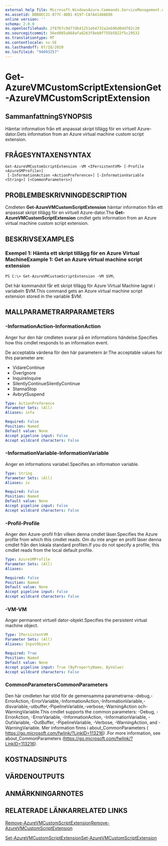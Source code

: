 ```yaml
---
external help file: Microsoft.WindowsAzure.Commands.ServiceManagement.dll-Help.xml
ms.assetid: DBB8EC31-877C-4DB1-8197-CA7A4148AE06
online version: ''
schema: 2.0.0
ms.openlocfilehash: 2f8767c9477db41251eb4732a2eb96d8dd782c20
ms.sourcegitcommit: 56ed085a868afa8263f8eb0f755b5822f5c29532
ms.translationtype: MT
ms.contentlocale: sv-SE
ms.lasthandoff: 07/18/2020
ms.locfileid: "94093257"
---
```

# <span data-ttu-id="1e1cc-101">Get-AzureVMCustomScriptExtension</span><span class="sxs-lookup"><span data-stu-id="1e1cc-101">Get-AzureVMCustomScriptExtension</span></span>

## <span data-ttu-id="1e1cc-102">Sammanfattning</span><span class="sxs-lookup"><span data-stu-id="1e1cc-102">SYNOPSIS</span></span>
<span data-ttu-id="1e1cc-103">Hämtar information från ett anpassat skript tillägg för en virtuell Azure-dator.</span><span class="sxs-lookup"><span data-stu-id="1e1cc-103">Gets information from an Azure virtual machine custom script extension.</span></span>

## <span data-ttu-id="1e1cc-104">FRÅGESYNTAXEN</span><span class="sxs-lookup"><span data-stu-id="1e1cc-104">SYNTAX</span></span>

```
Get-AzureVMCustomScriptExtension -VM <IPersistentVM> [-Profile <AzureSMProfile>]
 [-InformationAction <ActionPreference>] [-InformationVariable <String>] [<CommonParameters>]
```

## <span data-ttu-id="1e1cc-105">PROBLEMBESKRIVNING</span><span class="sxs-lookup"><span data-stu-id="1e1cc-105">DESCRIPTION</span></span>
<span data-ttu-id="1e1cc-106">Cmdleten **Get-AzureVMCustomScriptExtension** hämtar information från ett anpassat skript tillägg för en virtuell Azure-dator.</span><span class="sxs-lookup"><span data-stu-id="1e1cc-106">The **Get-AzureVMCustomScriptExtension** cmdlet gets information from an Azure virtual machine custom script extension.</span></span>

## <span data-ttu-id="1e1cc-107">BESKRIVS</span><span class="sxs-lookup"><span data-stu-id="1e1cc-107">EXAMPLES</span></span>

### <span data-ttu-id="1e1cc-108">Exempel 1: Hämta ett skript tillägg för en Azure Virtual Machine</span><span class="sxs-lookup"><span data-stu-id="1e1cc-108">Example 1: Get an Azure virtual machine script extension</span></span>
```
PS C:\> Get-AzureVMCustomScriptExtension -VM $VM;
```

<span data-ttu-id="1e1cc-109">Det här kommandot får ett skript tillägg för Azure Virtual Machine lagrat i variabeln $VM.</span><span class="sxs-lookup"><span data-stu-id="1e1cc-109">This command gets an Azure virtual machine script extension stored in the variable $VM.</span></span>

## <span data-ttu-id="1e1cc-110">MALLPARAMETRAR</span><span class="sxs-lookup"><span data-stu-id="1e1cc-110">PARAMETERS</span></span>

### <span data-ttu-id="1e1cc-111">-InformationAction</span><span class="sxs-lookup"><span data-stu-id="1e1cc-111">-InformationAction</span></span>
<span data-ttu-id="1e1cc-112">Anger hur den här cmdleten svarar på en informations händelse.</span><span class="sxs-lookup"><span data-stu-id="1e1cc-112">Specifies how this cmdlet responds to an information event.</span></span>

<span data-ttu-id="1e1cc-113">De acceptabla värdena för den här parametern är:</span><span class="sxs-lookup"><span data-stu-id="1e1cc-113">The acceptable values for this parameter are:</span></span>

- <span data-ttu-id="1e1cc-114">Vidare</span><span class="sxs-lookup"><span data-stu-id="1e1cc-114">Continue</span></span>
- <span data-ttu-id="1e1cc-115">Över</span><span class="sxs-lookup"><span data-stu-id="1e1cc-115">Ignore</span></span>
- <span data-ttu-id="1e1cc-116">Inquire</span><span class="sxs-lookup"><span data-stu-id="1e1cc-116">Inquire</span></span>
- <span data-ttu-id="1e1cc-117">SilentlyContinue</span><span class="sxs-lookup"><span data-stu-id="1e1cc-117">SilentlyContinue</span></span>
- <span data-ttu-id="1e1cc-118">Stanna</span><span class="sxs-lookup"><span data-stu-id="1e1cc-118">Stop</span></span>
- <span data-ttu-id="1e1cc-119">Avbryt</span><span class="sxs-lookup"><span data-stu-id="1e1cc-119">Suspend</span></span>

```yaml
Type: ActionPreference
Parameter Sets: (All)
Aliases: infa

Required: False
Position: Named
Default value: None
Accept pipeline input: False
Accept wildcard characters: False
```

### <span data-ttu-id="1e1cc-120">-InformationVariable</span><span class="sxs-lookup"><span data-stu-id="1e1cc-120">-InformationVariable</span></span>
<span data-ttu-id="1e1cc-121">Anger en informations variabel.</span><span class="sxs-lookup"><span data-stu-id="1e1cc-121">Specifies an information variable.</span></span>

```yaml
Type: String
Parameter Sets: (All)
Aliases: iv

Required: False
Position: Named
Default value: None
Accept pipeline input: False
Accept wildcard characters: False
```

### <span data-ttu-id="1e1cc-122">-Profil</span><span class="sxs-lookup"><span data-stu-id="1e1cc-122">-Profile</span></span>
<span data-ttu-id="1e1cc-123">Anger den Azure-profil från vilken denna cmdlet läser.</span><span class="sxs-lookup"><span data-stu-id="1e1cc-123">Specifies the Azure profile from which this cmdlet reads.</span></span>
<span data-ttu-id="1e1cc-124">Om du inte anger en profil läser denna cmdlet från den lokala standard profilen.</span><span class="sxs-lookup"><span data-stu-id="1e1cc-124">If you do not specify a profile, this cmdlet reads from the local default profile.</span></span>

```yaml
Type: AzureSMProfile
Parameter Sets: (All)
Aliases: 

Required: False
Position: Named
Default value: None
Accept pipeline input: False
Accept wildcard characters: False
```

### <span data-ttu-id="1e1cc-125">-VM</span><span class="sxs-lookup"><span data-stu-id="1e1cc-125">-VM</span></span>
<span data-ttu-id="1e1cc-126">Anger permanent virtuell dator-objekt.</span><span class="sxs-lookup"><span data-stu-id="1e1cc-126">Specifies the persistent virtual machine object.</span></span>

```yaml
Type: IPersistentVM
Parameter Sets: (All)
Aliases: InputObject

Required: True
Position: Named
Default value: None
Accept pipeline input: True (ByPropertyName, ByValue)
Accept wildcard characters: False
```

### <span data-ttu-id="1e1cc-127">CommonParameters</span><span class="sxs-lookup"><span data-stu-id="1e1cc-127">CommonParameters</span></span>
<span data-ttu-id="1e1cc-128">Den här cmdleten har stöd för de gemensamma parametrarna:-debug,-ErrorAction,-ErrorVariable,-InformationAction,-InformationVariable,-disvariable,-utbuffer,-PipelineVariable,-verbose,-WarningAction och-WarningVariable.</span><span class="sxs-lookup"><span data-stu-id="1e1cc-128">This cmdlet supports the common parameters: -Debug, -ErrorAction, -ErrorVariable, -InformationAction, -InformationVariable, -OutVariable, -OutBuffer, -PipelineVariable, -Verbose, -WarningAction, and -WarningVariable.</span></span> <span data-ttu-id="1e1cc-129">Mer information finns i about_CommonParameters ( https://go.microsoft.com/fwlink/?LinkID=113216) .</span><span class="sxs-lookup"><span data-stu-id="1e1cc-129">For more information, see about_CommonParameters (https://go.microsoft.com/fwlink/?LinkID=113216).</span></span>

## <span data-ttu-id="1e1cc-130">KOSTNADS</span><span class="sxs-lookup"><span data-stu-id="1e1cc-130">INPUTS</span></span>

## <span data-ttu-id="1e1cc-131">VÄRDEN</span><span class="sxs-lookup"><span data-stu-id="1e1cc-131">OUTPUTS</span></span>

## <span data-ttu-id="1e1cc-132">ANMÄRKNINGAR</span><span class="sxs-lookup"><span data-stu-id="1e1cc-132">NOTES</span></span>

## <span data-ttu-id="1e1cc-133">RELATERADE LÄNKAR</span><span class="sxs-lookup"><span data-stu-id="1e1cc-133">RELATED LINKS</span></span>

[<span data-ttu-id="1e1cc-134">Remove-AzureVMCustomScriptExtension</span><span class="sxs-lookup"><span data-stu-id="1e1cc-134">Remove-AzureVMCustomScriptExtension</span></span>](./Remove-AzureVMCustomScriptExtension.md)

[<span data-ttu-id="1e1cc-135">Set-AzureVMCustomScriptExtension</span><span class="sxs-lookup"><span data-stu-id="1e1cc-135">Set-AzureVMCustomScriptExtension</span></span>](./Set-AzureVMCustomScriptExtension.md)


